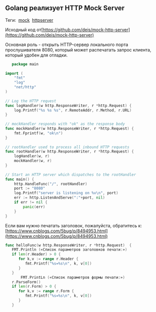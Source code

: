 ## Golang реализует HTTP Mock Server

Теги:  [mock](https://russianblogs.com/tag/mock/ "mock")  [httpserver](https://russianblogs.com/tag/httpserver/ "httpserver")

Исходный код от[https://github.com/deis/mock-http-server](https://github.com/deis/mock-http-server)

Основная роль - открыть HTTP-сервер локального порта прослушивателя 8080, который может распечатать запрос клиента, который удобен для отладки.

```Go
   package main
 
import (
	"fmt"
	"log"
	"net/http"
)
 
// Log the HTTP request
func logHandler(w http.ResponseWriter, r *http.Request) {
	log.Printf("%s %s %s", r.RemoteAddr, r.Method, r.URL)
}
 
// mockHandler responds with "ok" as the response body
func mockHandler(w http.ResponseWriter, r *http.Request) {
	fmt.Fprintf(w, "ok\n")
}
 
// rootHandler used to process all inbound HTTP requests
func rootHandler(w http.ResponseWriter, r *http.Request) {
	logHandler(w, r)
	mockHandler(w, r)
}
 
// Start an HTTP server which dispatches to the rootHandler
func main() {
	http.HandleFunc("/", rootHandler)
	port := "8080"
	log.Printf("server is listening on %v\n", port)
	err := http.ListenAndServe(":"+port, nil)
	if err != nil {
		panic(err)
	}
}
```

Если вам нужно печатать заголовок, пожалуйста, обратитесь к:[https://www.cnblogs.com/5bug/p/8494953.html](https://www.cnblogs.com/5bug/p/8494953.html)

```Go
func helloFunc(w http.ResponseWriter, r *http.Request)  {
   FMT.Println («Список параметров заголовков печати:»)
   if len(r.Header) > 0 {
      for k,v := range r.Header {
         fmt.Printf("%s=%s\n", k, v[0])
      }
   }
       FMT.PrintLn («Список параметров формы печати:»)
   r.ParseForm()
   if len(r.Form) > 0 {
      for k,v := range r.Form {
         fmt.Printf("%s=%s\n", k, v[0])
      }
   }
```
